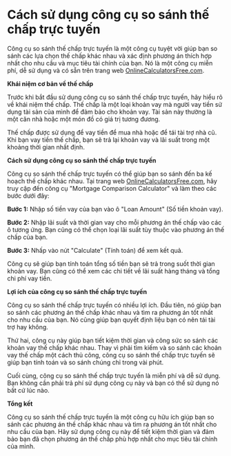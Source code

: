 Cách sử dụng công cụ so sánh thế chấp trực tuyến
================================================

Công cụ so sánh thế chấp trực tuyến là một công cụ tuyệt vời giúp bạn so sánh các lựa chọn thế chấp khác nhau và xác định phương án thích hợp nhất cho nhu cầu và mục tiêu tài chính của bạn. Nó là một công cụ miễn phí, dễ sử dụng và có sẵn trên trang web [OnlineCalculatorsFree.com](http://OnlineCalculatorsFree.com).

**Khái niệm cơ bản về thế chấp**

Trước khi bắt đầu sử dụng công cụ so sánh thế chấp trực tuyến, hãy hiểu rõ về khái niệm thế chấp. Thế chấp là một loại khoản vay mà người vay tiền sử dụng tài sản của mình để đảm bảo cho khoản vay. Tài sản này thường là một căn nhà hoặc một món đồ có giá trị tương đương.

Thế chấp được sử dụng để vay tiền để mua nhà hoặc để tái tài trợ nhà cũ. Khi bạn vay tiền thế chấp, bạn sẽ trả lại khoản vay và lãi suất trong một khoảng thời gian nhất định.

**Cách sử dụng công cụ so sánh thế chấp trực tuyến**

Công cụ so sánh thế chấp trực tuyến có thể giúp bạn so sánh đến ba kế hoạch thế chấp khác nhau. Tại trang web [OnlineCalculatorsFree.com](http://OnlineCalculatorsFree.com), hãy truy cập đến công cụ "Mortgage Comparison Calculator" và làm theo các bước dưới đây:

**Bước 1:** Nhập số tiền vay của bạn vào ô "Loan Amount" (Số tiền khoản vay).

**Bước 2:** Nhập lãi suất và thời gian vay cho mỗi phương án thế chấp vào các ô tương ứng. Bạn cũng có thể chọn loại lãi suất tùy thuộc vào phương án thế chấp của bạn.

**Bước 3:** Nhấp vào nút "Calculate" (Tính toán) để xem kết quả.

Công cụ sẽ giúp bạn tính toán tổng số tiền bạn sẽ trả trong suốt thời gian khoản vay. Bạn cũng có thể xem các chi tiết về lãi suất hàng tháng và tổng chi phí vay tiền.

**Lợi ích của công cụ so sánh thế chấp trực tuyến**

Công cụ so sánh thế chấp trực tuyến có nhiều lợi ích. Đầu tiên, nó giúp bạn so sánh các phương án thế chấp khác nhau và tìm ra phương án tốt nhất cho nhu cầu của bạn. Nó cũng giúp bạn quyết định liệu bạn có nên tái tài trợ hay không.

Thứ hai, công cụ này giúp bạn tiết kiệm thời gian và công sức so sánh các khoản vay thế chấp khác nhau. Thay vì phải tìm kiếm và so sánh các khoản vay thế chấp một cách thủ công, công cụ so sánh thế chấp trực tuyến sẽ giúp bạn tính toán và so sánh chúng chỉ trong vài phút.

Cuối cùng, công cụ so sánh thế chấp trực tuyến là miễn phí và dễ sử dụng. Bạn không cần phải trả phí sử dụng công cụ này và bạn có thể sử dụng nó bất cứ lúc nào.

**Tổng kết**

Công cụ so sánh thế chấp trực tuyến là một công cụ hữu ích giúp bạn so sánh các phương án thế chấp khác nhau và tìm ra phương án tốt nhất cho nhu cầu của bạn. Hãy sử dụng công cụ này để tiết kiệm thời gian và đảm bảo bạn đã chọn phương án thế chấp phù hợp nhất cho mục tiêu tài chính của mình.